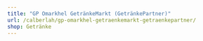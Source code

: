 ```yaml
---
title: "GP Omarkhel GetränkeMarkt (GetränkePartner)"
url: /calberlah/gp-omarkhel-getraenkemarkt-getraenkepartner/
shop: Getränke
---
```

